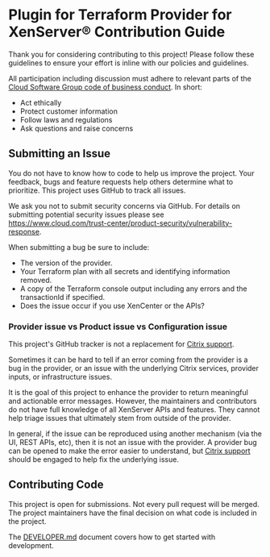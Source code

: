 # Plugin for Terraform Provider for XenServer® Contribution Guide

Thank you for considering contributing to this project! Please follow these guidelines to ensure your effort is inline with our policies and guidelines.

All participation including discussion must adhere to relevant parts of the [Cloud Software Group code of business conduct](https://www.cloud.com/legal/governance). In short:
* Act ethically
* Protect customer information
* Follow laws and regulations
* Ask questions and raise concerns

## Submitting an Issue
You do not have to know how to code to help us improve the project. Your feedback, bugs and feature requests help others determine what to prioritize. This project uses GitHub to track all issues. 

We ask you not to submit security concerns via GitHub. For details on submitting potential security issues please see https://www.cloud.com/trust-center/product-security/vulnerability-response.

When submitting a bug be sure to include:
* The version of the provider.
* Your Terraform plan with all secrets and identifying information removed.
* A copy of the Terraform console output including any errors and the transactionId if specified.
* Does the issue occur if you use XenCenter or the APIs?

### Provider issue vs Product issue vs Configuration issue
This project's GitHub tracker is not a replacement for [Citrix support](https://www.citrix.com/support/).

Sometimes it can be hard to tell if an error coming from the provider is a bug in the provider, or an issue with the underlying Citrix services, provider inputs, or infrastructure issues.

It is the goal of this project to enhance the provider to return meaningful and actionable error messages. However, the maintainers and contributors do not have full knowledge of all XenServer APIs and features. They cannot help triage issues that ultimately stem from outside of the provider.

In general, if the issue can be reproduced using another mechanism (via the UI, REST APIs, etc), then it is not an issue with the provider. A provider bug can be opened to make the error easier to understand, but [Citrix support](https://www.citrix.com/support/) should be engaged to help fix the underlying issue.

## Contributing Code
This project is open for submissions. Not every pull request will be merged. The project maintainers have the final decision on what code is included in the project.

The [DEVELOPER.md](./DEVELOPER.md) document covers how to get started with development.